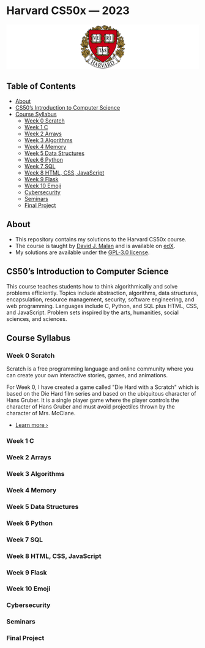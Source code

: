 # Harvard CS50x — 2023

![Harvard University](./Week%200/assets/Harvard-University-Logo.svg)

## Table of Contents

- [About](#about)
- [CS50’s Introduction to Computer Science](#cs50s-introduction-to-computer-science)
- [Course Syllabus](#course-syllabus)
  - [Week 0 Scratch](#week-0-scratch)
  - [Week 1 C](#week-1-c)
  - [Week 2 Arrays](#week-2-arrays)
  - [Week 3 Algorithms](#week-3-algorithms)
  - [Week 4 Memory](#week-4-memory)
  - [Week 5 Data Structures](#week-5-data-structures)
  - [Week 6 Python](#week-6-python)
  - [Week 7 SQL](#week-7-sql)
  - [Week 8 HTML, CSS, JavaScript](#week-8-html-css-javascript)
  - [Week 9 Flask](#week-9-flask)
  - [Week 10 Emoji](#week-10-emoji)
  - [Cybersecurity](#cybersecurity)
  - [Seminars](#seminars)
  - [Final Project](#final-project)

## About

- This repository contains my solutions to the Harvard CS50x course.
- The course is taught by [David J. Malan](https://github.com/dmalan) and is
  available on
  [edX](https://www.edx.org/course/cs50s-introduction-to-computer-science).
- My solutions are available under the [GPL-3.0 license](./LICENSE).

## CS50’s Introduction to Computer Science

This course teaches students how to think algorithmically and solve problems
efficiently. Topics include abstraction, algorithms, data structures,
encapsulation, resource management, security, software engineering, and web
programming. Languages include C, Python, and SQL plus HTML, CSS, and
JavaScript. Problem sets inspired by the arts, humanities, social sciences, and
sciences.

## Course Syllabus

### Week 0 Scratch

Scratch is a free programming language and online community where you can create
your own interactive stories, games, and animations.

For Week 0, I have created a game called "Die Hard with a Scratch" which is
based on the Die Hard film series and based on the ubiquitous character of Hans
Gruber. It is a single player game where the player controls the character of
Hans Gruber and must avoid projectiles thrown by the character of Mrs. McClane.

- [Learn more ›](Week%200/Readme.md)

### Week 1 C

### Week 2 Arrays

### Week 3 Algorithms

### Week 4 Memory

### Week 5 Data Structures

### Week 6 Python

### Week 7 SQL

### Week 8 HTML, CSS, JavaScript

### Week 9 Flask

### Week 10 Emoji

### Cybersecurity

### Seminars

### Final Project
